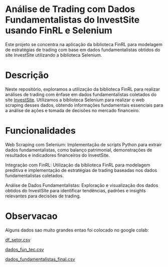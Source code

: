 # Análise de Trading com Dados Fundamentalistas do InvestSite usando FinRL e Selenium
Este projeto se concentra na aplicação da biblioteca FinRL para modelagem de estratégias de trading com base em dados fundamentalistas obtidos do site InvestSite utilizando a biblioteca Selenium.

# Descrição

Neste repositório, exploramos a utilização da biblioteca FinRL para realizar análises de trading com ênfase em dados fundamentalistas coletados do site [InvestSite](https://www.investsite.com.br/). Utilizamos a biblioteca Selenium para realizar o web scraping desses dados, obtendo informações fundamentais essenciais para a análise de ações e tomada de decisões no mercado financeiro.

# Funcionalidades

Web Scraping com Selenium: Implementação de scripts Python para extrair dados fundamentalistas, como balanço patrimonial, demonstrações de resultados e indicadores financeiros do InvestSite.

Integração com FinRL: Utilização da biblioteca FinRL para modelagem preditiva e implementação de estratégias de trading baseadas nos dados fundamentalistas coletados.

Análise de Dados Fundamentalistas: Exploração e visualização dos dados obtidos do InvestSite para identificar tendências, padrões e insights relevantes para decisões de trading.

# Observacao

Alguns dados sao muito grandes entao foi colocado no google colab:

[df_setor.csv](https://drive.google.com/drive/folders/12m2qOYl1IgM2V86C98r_9AxPPUSLJOhZ)

[dados_fun_tec.csv](https://drive.google.com/drive/folders/1-5DRxE261IGvzDC0N2Dw7BVJ1TkzRz8j)

[dados_fundamentalistas_final.csv](https://drive.google.com/drive/folders/1-5DRxE261IGvzDC0N2Dw7BVJ1TkzRz8j)
